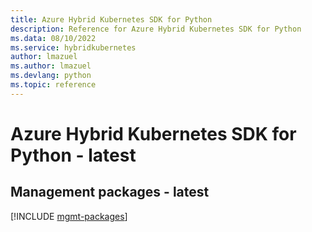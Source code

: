 ```yaml
---
title: Azure Hybrid Kubernetes SDK for Python
description: Reference for Azure Hybrid Kubernetes SDK for Python
ms.data: 08/10/2022
ms.service: hybridkubernetes
author: lmazuel
ms.author: lmazuel
ms.devlang: python
ms.topic: reference
---
```

# Azure Hybrid Kubernetes SDK for Python - latest

## Management packages - latest
[!INCLUDE [mgmt-packages](hybrid-kubernetes-mgmt-index.md)]